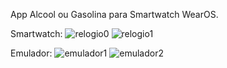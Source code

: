 App Alcool ou Gasolina para Smartwatch WearOS.

Smartwatch:
![relogio0](https://github.com/RaulAdriano/AlcoolOuGasolinaWear/assets/9559781/316a7a6d-2189-4ea0-a3fd-d3303b942558)
![relogio1](https://github.com/RaulAdriano/AlcoolOuGasolinaWear/assets/9559781/4f91fa73-8df0-41a4-a063-c53a250c3ff7)

Emulador:
![emulador1](https://github.com/RaulAdriano/AlcoolOuGasolinaWear/assets/9559781/405f2c98-5e6f-478f-8991-ffd0ad66d924)
![emulador2](https://github.com/RaulAdriano/AlcoolOuGasolinaWear/assets/9559781/8390508b-da37-49c6-8386-881f61efa046)
